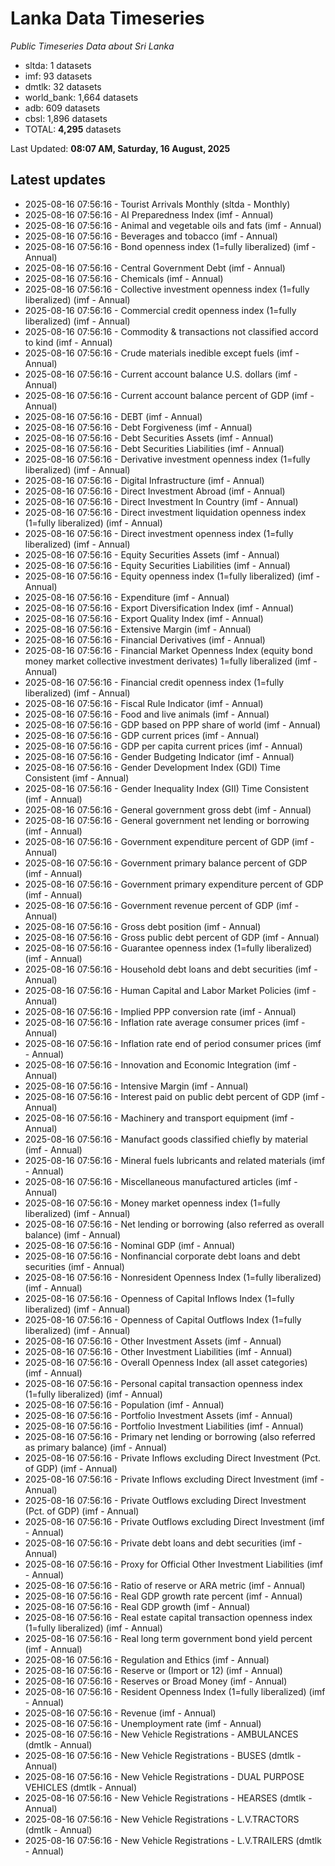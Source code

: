 # Lanka Data Timeseries
*Public Timeseries Data about Sri Lanka*

* sltda: 1 datasets
* imf: 93 datasets
* dmtlk: 32 datasets
* world_bank: 1,664 datasets
* adb: 609 datasets
* cbsl: 1,896 datasets
* TOTAL: **4,295** datasets

Last Updated: **08:07 AM, Saturday, 16 August, 2025**

## Latest updates

* 2025-08-16 07:56:16 - Tourist Arrivals Monthly (sltda - Monthly)
* 2025-08-16 07:56:16 - AI Preparedness Index (imf - Annual)
* 2025-08-16 07:56:16 - Animal and vegetable oils and fats (imf - Annual)
* 2025-08-16 07:56:16 - Beverages and tobacco (imf - Annual)
* 2025-08-16 07:56:16 - Bond openness index (1=fully liberalized) (imf - Annual)
* 2025-08-16 07:56:16 - Central Government Debt (imf - Annual)
* 2025-08-16 07:56:16 - Chemicals (imf - Annual)
* 2025-08-16 07:56:16 - Collective investment openness index (1=fully liberalized) (imf - Annual)
* 2025-08-16 07:56:16 - Commercial credit openness index (1=fully liberalized) (imf - Annual)
* 2025-08-16 07:56:16 - Commodity & transactions not classified accord to kind (imf - Annual)
* 2025-08-16 07:56:16 - Crude materials inedible except fuels (imf - Annual)
* 2025-08-16 07:56:16 - Current account balance U.S. dollars (imf - Annual)
* 2025-08-16 07:56:16 - Current account balance percent of GDP (imf - Annual)
* 2025-08-16 07:56:16 - DEBT (imf - Annual)
* 2025-08-16 07:56:16 - Debt Forgiveness (imf - Annual)
* 2025-08-16 07:56:16 - Debt Securities Assets (imf - Annual)
* 2025-08-16 07:56:16 - Debt Securities Liabilities (imf - Annual)
* 2025-08-16 07:56:16 - Derivative investment openness index (1=fully liberalized) (imf - Annual)
* 2025-08-16 07:56:16 - Digital Infrastructure (imf - Annual)
* 2025-08-16 07:56:16 - Direct Investment Abroad (imf - Annual)
* 2025-08-16 07:56:16 - Direct Investment In Country (imf - Annual)
* 2025-08-16 07:56:16 - Direct investment liquidation openness index (1=fully liberalized) (imf - Annual)
* 2025-08-16 07:56:16 - Direct investment openness index (1=fully liberalized) (imf - Annual)
* 2025-08-16 07:56:16 - Equity Securities Assets (imf - Annual)
* 2025-08-16 07:56:16 - Equity Securities Liabilities (imf - Annual)
* 2025-08-16 07:56:16 - Equity openness index (1=fully liberalized) (imf - Annual)
* 2025-08-16 07:56:16 - Expenditure (imf - Annual)
* 2025-08-16 07:56:16 - Export Diversification Index (imf - Annual)
* 2025-08-16 07:56:16 - Export Quality Index (imf - Annual)
* 2025-08-16 07:56:16 - Extensive Margin (imf - Annual)
* 2025-08-16 07:56:16 - Financial Derivatives (imf - Annual)
* 2025-08-16 07:56:16 - Financial Market Openness Index (equity bond money market collective investment derivates) 1=fully liberalized (imf - Annual)
* 2025-08-16 07:56:16 - Financial credit openness index (1=fully liberalized) (imf - Annual)
* 2025-08-16 07:56:16 - Fiscal Rule Indicator (imf - Annual)
* 2025-08-16 07:56:16 - Food and live animals (imf - Annual)
* 2025-08-16 07:56:16 - GDP based on PPP share of world (imf - Annual)
* 2025-08-16 07:56:16 - GDP current prices (imf - Annual)
* 2025-08-16 07:56:16 - GDP per capita current prices (imf - Annual)
* 2025-08-16 07:56:16 - Gender Budgeting Indicator (imf - Annual)
* 2025-08-16 07:56:16 - Gender Development Index (GDI) Time Consistent (imf - Annual)
* 2025-08-16 07:56:16 - Gender Inequality Index (GII) Time Consistent (imf - Annual)
* 2025-08-16 07:56:16 - General government gross debt (imf - Annual)
* 2025-08-16 07:56:16 - General government net lending or borrowing (imf - Annual)
* 2025-08-16 07:56:16 - Government expenditure percent of GDP (imf - Annual)
* 2025-08-16 07:56:16 - Government primary balance percent of GDP (imf - Annual)
* 2025-08-16 07:56:16 - Government primary expenditure percent of GDP (imf - Annual)
* 2025-08-16 07:56:16 - Government revenue percent of GDP (imf - Annual)
* 2025-08-16 07:56:16 - Gross debt position (imf - Annual)
* 2025-08-16 07:56:16 - Gross public debt percent of GDP (imf - Annual)
* 2025-08-16 07:56:16 - Guarantee openness index (1=fully liberalized) (imf - Annual)
* 2025-08-16 07:56:16 - Household debt loans and debt securities (imf - Annual)
* 2025-08-16 07:56:16 - Human Capital and Labor Market Policies (imf - Annual)
* 2025-08-16 07:56:16 - Implied PPP conversion rate (imf - Annual)
* 2025-08-16 07:56:16 - Inflation rate average consumer prices (imf - Annual)
* 2025-08-16 07:56:16 - Inflation rate end of period consumer prices (imf - Annual)
* 2025-08-16 07:56:16 - Innovation and Economic Integration (imf - Annual)
* 2025-08-16 07:56:16 - Intensive Margin (imf - Annual)
* 2025-08-16 07:56:16 - Interest paid on public debt percent of GDP (imf - Annual)
* 2025-08-16 07:56:16 - Machinery and transport equipment (imf - Annual)
* 2025-08-16 07:56:16 - Manufact goods classified chiefly by material (imf - Annual)
* 2025-08-16 07:56:16 - Mineral fuels lubricants and related materials (imf - Annual)
* 2025-08-16 07:56:16 - Miscellaneous manufactured articles (imf - Annual)
* 2025-08-16 07:56:16 - Money market openness index (1=fully liberalized) (imf - Annual)
* 2025-08-16 07:56:16 - Net lending or borrowing (also referred as overall balance) (imf - Annual)
* 2025-08-16 07:56:16 - Nominal GDP (imf - Annual)
* 2025-08-16 07:56:16 - Nonfinancial corporate debt loans and debt securities (imf - Annual)
* 2025-08-16 07:56:16 - Nonresident Openness Index (1=fully liberalized) (imf - Annual)
* 2025-08-16 07:56:16 - Openness of Capital Inflows Index (1=fully liberalized) (imf - Annual)
* 2025-08-16 07:56:16 - Openness of Capital Outflows Index (1=fully liberalized) (imf - Annual)
* 2025-08-16 07:56:16 - Other Investment Assets (imf - Annual)
* 2025-08-16 07:56:16 - Other Investment Liabilities (imf - Annual)
* 2025-08-16 07:56:16 - Overall Openness Index (all asset categories) (imf - Annual)
* 2025-08-16 07:56:16 - Personal capital transaction openness index (1=fully liberalized) (imf - Annual)
* 2025-08-16 07:56:16 - Population (imf - Annual)
* 2025-08-16 07:56:16 - Portfolio Investment Assets (imf - Annual)
* 2025-08-16 07:56:16 - Portfolio Investment Liabilities (imf - Annual)
* 2025-08-16 07:56:16 - Primary net lending or borrowing (also referred as primary balance) (imf - Annual)
* 2025-08-16 07:56:16 - Private Inflows excluding Direct Investment (Pct. of GDP) (imf - Annual)
* 2025-08-16 07:56:16 - Private Inflows excluding Direct Investment (imf - Annual)
* 2025-08-16 07:56:16 - Private Outflows excluding Direct Investment (Pct. of GDP) (imf - Annual)
* 2025-08-16 07:56:16 - Private Outflows excluding Direct Investment (imf - Annual)
* 2025-08-16 07:56:16 - Private debt loans and debt securities (imf - Annual)
* 2025-08-16 07:56:16 - Proxy for Official Other Investment Liabilities (imf - Annual)
* 2025-08-16 07:56:16 - Ratio of reserve or ARA metric (imf - Annual)
* 2025-08-16 07:56:16 - Real GDP growth rate percent (imf - Annual)
* 2025-08-16 07:56:16 - Real GDP growth (imf - Annual)
* 2025-08-16 07:56:16 - Real estate capital transaction openness index (1=fully liberalized) (imf - Annual)
* 2025-08-16 07:56:16 - Real long term government bond yield percent (imf - Annual)
* 2025-08-16 07:56:16 - Regulation and Ethics (imf - Annual)
* 2025-08-16 07:56:16 - Reserve or (Import or 12) (imf - Annual)
* 2025-08-16 07:56:16 - Reserves or Broad Money (imf - Annual)
* 2025-08-16 07:56:16 - Resident Openness Index (1=fully liberalized) (imf - Annual)
* 2025-08-16 07:56:16 - Revenue (imf - Annual)
* 2025-08-16 07:56:16 - Unemployment rate (imf - Annual)
* 2025-08-16 07:56:16 - New Vehicle Registrations - AMBULANCES (dmtlk - Annual)
* 2025-08-16 07:56:16 - New Vehicle Registrations - BUSES (dmtlk - Annual)
* 2025-08-16 07:56:16 - New Vehicle Registrations - DUAL PURPOSE VEHICLES (dmtlk - Annual)
* 2025-08-16 07:56:16 - New Vehicle Registrations - HEARSES (dmtlk - Annual)
* 2025-08-16 07:56:16 - New Vehicle Registrations - L.V.TRACTORS (dmtlk - Annual)
* 2025-08-16 07:56:16 - New Vehicle Registrations - L.V.TRAILERS (dmtlk - Annual)